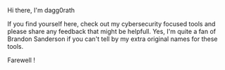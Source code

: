 Hi there, I'm dagg0rath
     
If you find yourself here, check out my cybersecurity focused tools and please share any feedback that might be helpfull.
Yes, I'm quite a fan of Brandon Sanderson if you can't tell by my extra original names for these tools.

Farewell !
